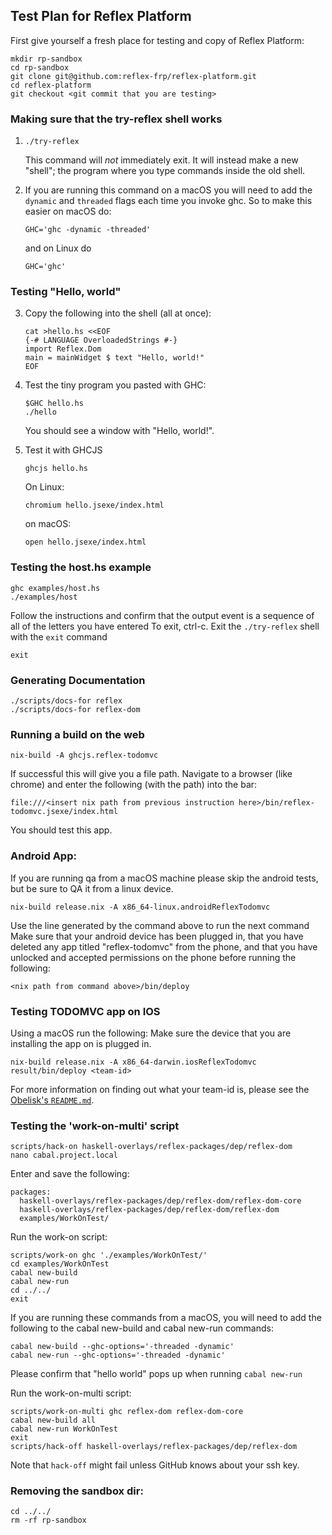## Test Plan for Reflex Platform

First give yourself a fresh place for testing and copy of Reflex Platform:
```
mkdir rp-sandbox
cd rp-sandbox
git clone git@github.com:reflex-frp/reflex-platform.git
cd reflex-platform
git checkout <git commit that you are testing>
```

### Making sure that the try-reflex shell works

1. ```
   ./try-reflex
   ```
   This command will *not* immediately exit.
   It will instead make a new "shell"; the program where you type commands inside the old shell.

2. If you are running this command on a macOS you will need to add the `dynamic` and `threaded` flags each time you invoke ghc.
   So to make this easier on macOS do:
   ```
   GHC='ghc -dynamic -threaded'
   ```
   and on Linux do
   ```
   GHC='ghc'
   ```

### Testing "Hello, world"

3. Copy the following into the shell (all at once):
   ```
   cat >hello.hs <<EOF
   {-# LANGUAGE OverloadedStrings #-}
   import Reflex.Dom
   main = mainWidget $ text "Hello, world!"
   EOF
   ```

4. Test the tiny program you pasted with GHC:
   ```
   $GHC hello.hs
   ./hello
   ```
   You should see a window with "Hello, world!".

5. Test it with GHCJS
   ```
   ghcjs hello.hs
   ```
   On Linux:
   ```
   chromium hello.jsexe/index.html
   ```
   on macOS:
   ```
   open hello.jsexe/index.html
   ```

### Testing the host.hs example

```
ghc examples/host.hs
./examples/host
```
Follow the instructions and confirm that the output event is a sequence of all of the letters you have entered
To exit, ctrl-c. 
Exit the `./try-reflex` shell with the `exit` command
```
exit
```

### Generating Documentation

```
./scripts/docs-for reflex
./scripts/docs-for reflex-dom
```

### Running a build on the web

```
nix-build -A ghcjs.reflex-todomvc
```
If successful this will give you a file path. Navigate to a browser (like chrome) and enter the following (with the path) into the bar:
```
file:///<insert nix path from previous instruction here>/bin/reflex-todomvc.jsexe/index.html
```
You should test this app. 

### Android App:

If you are running qa from a macOS machine please skip the android tests, but be sure to QA it from a linux device.
```
nix-build release.nix -A x86_64-linux.androidReflexTodomvc
```
Use the line generated by the command above to run the next command
Make sure that your android device has been plugged in, that you have deleted any app titled "reflex-todomvc" from the phone, and that you have unlocked and accepted permissions on the phone before running the following:
```
<nix path from command above>/bin/deploy
```

### Testing TODOMVC app on IOS

Using a macOS run the following:
Make sure the device that you are installing the app on is plugged in.
```
nix-build release.nix -A x86_64-darwin.iosReflexTodomvc
result/bin/deploy <team-id>
```
For more information on finding out what your team-id is, please see the [Obelisk's `README.md`](https://github.com/obsidiansystems/obelisk/blob/develop/README.md#ios).

### Testing the 'work-on-multi' script

```
scripts/hack-on haskell-overlays/reflex-packages/dep/reflex-dom
nano cabal.project.local
```
Enter and save the following:
```
packages:
  haskell-overlays/reflex-packages/dep/reflex-dom/reflex-dom-core
  haskell-overlays/reflex-packages/dep/reflex-dom/reflex-dom
  examples/WorkOnTest/
```

Run the work-on script:
```
scripts/work-on ghc './examples/WorkOnTest/'
cd examples/WorkOnTest
cabal new-build
cabal new-run
cd ../../
exit
```
If you are running these commands from a macOS, you will need to add the following to the
cabal new-build and cabal new-run commands: 
```
cabal new-build --ghc-options='-threaded -dynamic'
cabal new-run --ghc-options='-threaded -dynamic'
```
Please confirm that "hello world" pops up when running `cabal new-run`

Run the work-on-multi script:
```
scripts/work-on-multi ghc reflex-dom reflex-dom-core
cabal new-build all
cabal new-run WorkOnTest
exit
scripts/hack-off haskell-overlays/reflex-packages/dep/reflex-dom
```
Note that `hack-off` might fail unless GitHub knows about your ssh key. 

### Removing the sandbox dir:

```
cd ../../
rm -rf rp-sandbox
```
